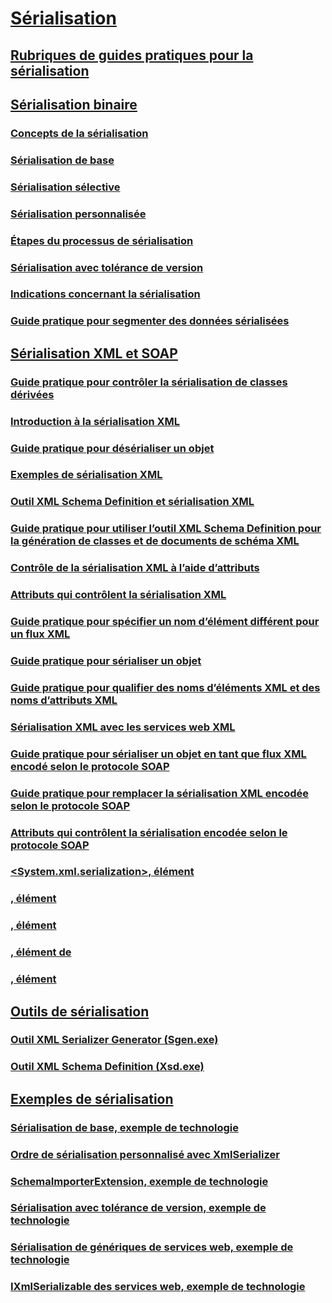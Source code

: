 # [Sérialisation](index.md)
## [Rubriques de guides pratiques pour la sérialisation](serialization-how-to-topics.md)
## [Sérialisation binaire](binary-serialization.md)
### [Concepts de la sérialisation](serialization-concepts.md)
### [Sérialisation de base](basic-serialization.md)
### [Sérialisation sélective](selective-serialization.md)
### [Sérialisation personnalisée](custom-serialization.md)
### [Étapes du processus de sérialisation](steps-in-the-serialization-process.md)
### [Sérialisation avec tolérance de version](version-tolerant-serialization.md)
### [Indications concernant la sérialisation](serialization-guidelines.md)
### [Guide pratique pour segmenter des données sérialisées](how-to-chunk-serialized-data.md)
## [Sérialisation XML et SOAP](xml-and-soap-serialization.md)
### [Guide pratique pour contrôler la sérialisation de classes dérivées](how-to-control-serialization-of-derived-classes.md)
### [Introduction à la sérialisation XML](introducing-xml-serialization.md)
### [Guide pratique pour désérialiser un objet](how-to-deserialize-an-object.md)
### [Exemples de sérialisation XML](examples-of-xml-serialization.md)
### [Outil XML Schema Definition et sérialisation XML](the-xml-schema-definition-tool-and-xml-serialization.md)
### [Guide pratique pour utiliser l’outil XML Schema Definition pour la génération de classes et de documents de schéma XML](xml-schema-def-tool-gen.md)
### [Contrôle de la sérialisation XML à l’aide d’attributs](controlling-xml-serialization-using-attributes.md)
### [Attributs qui contrôlent la sérialisation XML](attributes-that-control-xml-serialization.md)
### [Guide pratique pour spécifier un nom d’élément différent pour un flux XML](how-to-specify-an-alternate-element-name-for-an-xml-stream.md)
### [Guide pratique pour sérialiser un objet](how-to-serialize-an-object.md)
### [Guide pratique pour qualifier des noms d’éléments XML et des noms d’attributs XML](how-to-qualify-xml-element-and-xml-attribute-names.md)
### [Sérialisation XML avec les services web XML](xml-serialization-with-xml-web-services.md)
### [Guide pratique pour sérialiser un objet en tant que flux XML encodé selon le protocole SOAP](how-to-serialize-an-object-as-a-soap-encoded-xml-stream.md)
### [Guide pratique pour remplacer la sérialisation XML encodée selon le protocole SOAP](how-to-override-encoded-soap-xml-serialization.md)
### [Attributs qui contrôlent la sérialisation encodée selon le protocole SOAP](attributes-that-control-encoded-soap-serialization.md)
### [<System.xml.serialization>, élément](system-xml-serialization-element.md)
### [<dateTimeSerialization>, élément](datetimeserialization-element.md)
### [<schemaImporterExtensions>, élément](schemaimporterextensions-element.md)
### [<add>, élément de <xmlSchemaImporterExtensions>](add-element-for-xmlschemaimporterextensions.md)
### [<xmlSerializer>, élément](xmlserializer-element.md)
## [Outils de sérialisation](serialization-tools.md)
### [Outil XML Serializer Generator (Sgen.exe)](xml-serializer-generator-tool-sgen-exe.md)
### [Outil XML Schema Definition (Xsd.exe)](xml-schema-definition-tool-xsd-exe.md)
## [Exemples de sérialisation](serialization-samples.md)
### [Sérialisation de base, exemple de technologie](basic-serialization-technology-sample.md)
### [Ordre de sérialisation personnalisé avec XmlSerializer](custom-serialization-order-with-xmlserializer.md)
### [SchemaImporterExtension, exemple de technologie](schemaimporterextension-technology-sample.md)
### [Sérialisation avec tolérance de version, exemple de technologie](version-tolerant-serialization-technology-sample.md)
### [Sérialisation de génériques de services web, exemple de technologie](web-services-generics-serialization-technology-sample.md)
### [IXmlSerializable des services web, exemple de technologie](web-services-ixmlserializable-technology-sample.md)
